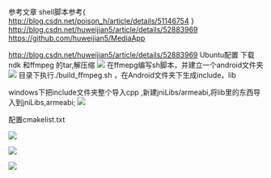 参考文章
shell脚本参考{
http://blog.csdn.net/poison_h/article/details/51146754
}
http://blog.csdn.net/huweijian5/article/details/52883969
https://github.com/huweijian5/MediaApp

http://blog.csdn.net/huweijian5/article/details/52883969
Ubuntu配置
下载ndk 和ffmpeg 的tar,解压缩
![](https://i.imgur.com/CDAwWtE.png)
在ffmepg编写sh脚本，并建立一个android文件夹
![](https://i.imgur.com/jji8q6w.png)
目录下执行./build_ffmpeg.sh ，在Android文件夹下生成include，lib


windows下把include文件夹整个导入cpp ,新建jniLibs/armeabi,将lib里的东西导入到jniLibs,armeabi;
![](https://i.imgur.com/kPRfekP.png)

配置cmakelist.txt

![](https://i.imgur.com/bvaX1Fe.png)

![](https://i.imgur.com/nyQHTF6.png)

![](https://i.imgur.com/x5hiFx4.png)